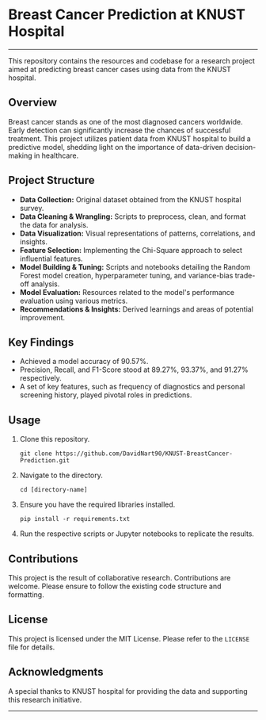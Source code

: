 # Breast Cancer Prediction at KNUST Hospital
---
This repository contains the resources and codebase for a research project aimed at predicting breast cancer cases using data from the KNUST hospital.

## Overview

Breast cancer stands as one of the most diagnosed cancers worldwide. Early detection can significantly increase the chances of successful treatment. This project utilizes patient data from KNUST hospital to build a predictive model, shedding light on the importance of data-driven decision-making in healthcare.

## Project Structure

- **Data Collection:** Original dataset obtained from the KNUST hospital survey.
- **Data Cleaning & Wrangling:** Scripts to preprocess, clean, and format the data for analysis.
- **Data Visualization:** Visual representations of patterns, correlations, and insights.
- **Feature Selection:** Implementing the Chi-Square approach to select influential features.
- **Model Building & Tuning:** Scripts and notebooks detailing the Random Forest model creation, hyperparameter tuning, and variance-bias trade-off analysis.
- **Model Evaluation:** Resources related to the model's performance evaluation using various metrics.
- **Recommendations & Insights:** Derived learnings and areas of potential improvement.

## Key Findings

- Achieved a model accuracy of 90.57%.
- Precision, Recall, and F1-Score stood at 89.27%, 93.37%, and 91.27% respectively.
- A set of key features, such as frequency of diagnostics and personal screening history, played pivotal roles in predictions.

## Usage

1. Clone this repository.
   ```
   git clone https://github.com/DavidNart90/KNUST-BreastCancer-Prediction.git
   ```
2. Navigate to the directory.
   ```
   cd [directory-name]
   ```
3. Ensure you have the required libraries installed. 
   ```
   pip install -r requirements.txt
   ```
4. Run the respective scripts or Jupyter notebooks to replicate the results.

## Contributions

This project is the result of collaborative research. Contributions are welcome. Please ensure to follow the existing code structure and formatting.

## License

This project is licensed under the MIT License. Please refer to the `LICENSE` file for details.

## Acknowledgments

A special thanks to KNUST hospital for providing the data and supporting this research initiative.

---

